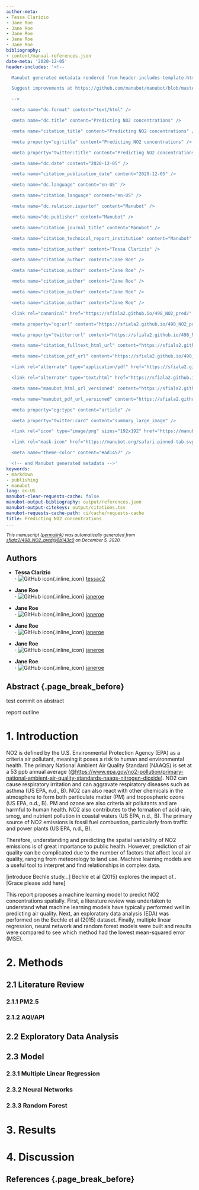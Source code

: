```yaml
---
author-meta:
- Tessa Clarizio
- Jane Roe
- Jane Roe
- Jane Roe
- Jane Roe
- Jane Roe
bibliography:
- content/manual-references.json
date-meta: '2020-12-05'
header-includes: '<!--

  Manubot generated metadata rendered from header-includes-template.html.

  Suggest improvements at https://github.com/manubot/manubot/blob/master/manubot/process/header-includes-template.html

  -->

  <meta name="dc.format" content="text/html" />

  <meta name="dc.title" content="Predicting NO2 concentrations" />

  <meta name="citation_title" content="Predicting NO2 concentrations" />

  <meta property="og:title" content="Predicting NO2 concentrations" />

  <meta property="twitter:title" content="Predicting NO2 concentrations" />

  <meta name="dc.date" content="2020-12-05" />

  <meta name="citation_publication_date" content="2020-12-05" />

  <meta name="dc.language" content="en-US" />

  <meta name="citation_language" content="en-US" />

  <meta name="dc.relation.ispartof" content="Manubot" />

  <meta name="dc.publisher" content="Manubot" />

  <meta name="citation_journal_title" content="Manubot" />

  <meta name="citation_technical_report_institution" content="Manubot" />

  <meta name="citation_author" content="Tessa Clarizio" />

  <meta name="citation_author" content="Jane Roe" />

  <meta name="citation_author" content="Jane Roe" />

  <meta name="citation_author" content="Jane Roe" />

  <meta name="citation_author" content="Jane Roe" />

  <meta name="citation_author" content="Jane Roe" />

  <link rel="canonical" href="https://sfiala2.github.io/498_NO2_pred/" />

  <meta property="og:url" content="https://sfiala2.github.io/498_NO2_pred/" />

  <meta property="twitter:url" content="https://sfiala2.github.io/498_NO2_pred/" />

  <meta name="citation_fulltext_html_url" content="https://sfiala2.github.io/498_NO2_pred/" />

  <meta name="citation_pdf_url" content="https://sfiala2.github.io/498_NO2_pred/manuscript.pdf" />

  <link rel="alternate" type="application/pdf" href="https://sfiala2.github.io/498_NO2_pred/manuscript.pdf" />

  <link rel="alternate" type="text/html" href="https://sfiala2.github.io/498_NO2_pred/v/6b143c0bc4e8c7a4d34967a4c97048786d0ba710/" />

  <meta name="manubot_html_url_versioned" content="https://sfiala2.github.io/498_NO2_pred/v/6b143c0bc4e8c7a4d34967a4c97048786d0ba710/" />

  <meta name="manubot_pdf_url_versioned" content="https://sfiala2.github.io/498_NO2_pred/v/6b143c0bc4e8c7a4d34967a4c97048786d0ba710/manuscript.pdf" />

  <meta property="og:type" content="article" />

  <meta property="twitter:card" content="summary_large_image" />

  <link rel="icon" type="image/png" sizes="192x192" href="https://manubot.org/favicon-192x192.png" />

  <link rel="mask-icon" href="https://manubot.org/safari-pinned-tab.svg" color="#ad1457" />

  <meta name="theme-color" content="#ad1457" />

  <!-- end Manubot generated metadata -->'
keywords:
- markdown
- publishing
- manubot
lang: en-US
manubot-clear-requests-cache: false
manubot-output-bibliography: output/references.json
manubot-output-citekeys: output/citations.tsv
manubot-requests-cache-path: ci/cache/requests-cache
title: Predicting NO2 concentrations
...
```







<small><em>
This manuscript
([permalink](https://sfiala2.github.io/498_NO2_pred/v/6b143c0bc4e8c7a4d34967a4c97048786d0ba710/))
was automatically generated
from [sfiala2/498_NO2_pred@6b143c0](https://github.com/sfiala2/498_NO2_pred/tree/6b143c0bc4e8c7a4d34967a4c97048786d0ba710)
on December 5, 2020.
</em></small>

## Authors



+ **Tessa Clarizio**<br>
    · ![GitHub icon](images/github.svg){.inline_icon}
    [tessac2](https://github.com/tessac2)<br>
  <small>
  </small>

+ **Jane Roe**<br>
    · ![GitHub icon](images/github.svg){.inline_icon}
    [janeroe](https://github.com/janeroe)<br>
  <small>
  </small>

+ **Jane Roe**<br>
    · ![GitHub icon](images/github.svg){.inline_icon}
    [janeroe](https://github.com/janeroe)<br>
  <small>
  </small>

+ **Jane Roe**<br>
    · ![GitHub icon](images/github.svg){.inline_icon}
    [janeroe](https://github.com/janeroe)<br>
  <small>
  </small>

+ **Jane Roe**<br>
    · ![GitHub icon](images/github.svg){.inline_icon}
    [janeroe](https://github.com/janeroe)<br>
  <small>
  </small>

+ **Jane Roe**<br>
    · ![GitHub icon](images/github.svg){.inline_icon}
    [janeroe](https://github.com/janeroe)<br>
  <small>
  </small>



## Abstract {.page_break_before}


test commit on abstract


report outline 

# 1. Introduction

NO2 is defined by the U.S. Environmental Protection Agency (EPA) as a criteria air pollutant, meaning it poses a risk to human and environmental health.  The primary National Ambient Air Quality Standard (NAAQS) is set at a 53 ppb annual average (@https://www.epa.gov/no2-pollution/primary-national-ambient-air-quality-standards-naaqs-nitrogen-dioxide). NO2 can cause respiratory irritation and can aggravate respiratory diseases such as asthma (US EPA, n.d., B). NO2 can also react with other chemicals in the atmosphere to form both particulate matter (PM) and tropospheric ozone (US EPA, n.d., B). PM and ozone are also criteria air pollutants and are harmful to human health. NO2 also contributes to the formation of acid rain, smog, and nutrient pollution in coastal waters (US EPA, n.d., B). The primary source of NO2 emissions is fossil fuel combustion, particularly from traffic and power plants (US EPA, n.d., B). 

Therefore, understanding and predicting the spatial variability of NO2 emissions is of great importance to public health. However, prediction of air quality can be complicated due to the number of factors that affect local air quality, ranging from meteorology to land use. Machine learning models are a useful tool to interpret and find relationships in complex data. 

[introduce Bechle study…] Bechle et al (2015) explores the impact of.. [Grace please add here]

This report proposes a machine learning model to predict NO2 concentrations spatially. First, a literature review was undertaken to understand what machine learning models have typically performed well in predicting air quality. Next, an exploratory data analysis (EDA) was performed on the Bechle et al (2015) dataset. Finally, multiple linear regression, neural network and random forest models were built and results were compared to see which method had the lowest mean-squared error (MSE). 


# 2. Methods
## 2.1 Literature Review
### 2.1.1 PM2.5
### 2.1.2 AQI/API
## 2.2 Exploratory Data Analysis
## 2.3 Model
### 2.3.1 Multiple Linear Regression
### 2.3.2 Neural Networks
### 2.3.3 Random Forest
# 3. Results
# 4. Discussion 


## References {.page_break_before}

<!-- Explicitly insert bibliography here -->
<div id="refs"></div>
